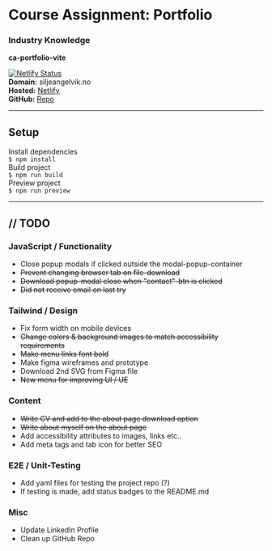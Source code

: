 # Course Assignment: Portfolio
### Industry Knowledge 
 
**ca-portfolio-vite**
 
[![Netlify Status](https://api.netlify.com/api/v1/badges/736e8330-8d8b-4552-ad73-53872f7f6240/deploy-status)](https://app.netlify.com/sites/siljeangelvik/deploys)  
**Domain:** siljeangelvik.no  
**Hosted:** [Netlify](https://siljeangelvik.no/)  
**GitHub:** [Repo](https://github.com/siljeangelvik/ca-portfolio-vite)

---

## Setup
Install dependencies  
`$ npm install`  
Build project  
`$ npm run build`  
Preview project    
`$ npm run preview`  

---

## // TODO
### JavaScript / Functionality
* Close popup modals if clicked outside the modal-popup-container
* ~~Prevent changing browser tab on file-download~~
* ~~Download popup-modal close when "contact"-btn is clicked~~
* ~~Did not receive email on last try~~

### Tailwind / Design
* Fix form width on mobile devices
* ~~Change colors & background images to match accessibility requirements~~
* ~~Make menu links font bold~~
* Make figma wireframes and prototype
* Download 2nd SVG from Figma file
* ~~New menu for improving UI / UE~~

### Content
* ~~Write CV and add to the about page download option~~
* ~~Write about myself on the about page~~
* Add accessibility attributes to images, links etc..
* Add meta tags and tab icon for better SEO

### E2E / Unit-Testing
* Add yaml files for testing the project repo (?)
* If testing is made, add status badges to the README.md

### Misc
* Update LinkedIn Profile
* Clean up GitHub Repo